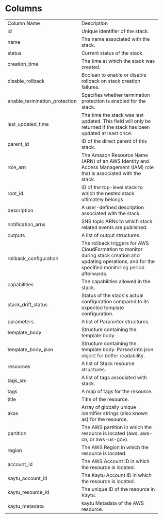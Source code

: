 # Columns  

<table>
	<tr><td>Column Name</td><td>Description</td></tr>
	<tr><td>id</td><td>Unique identifier of the stack.</td></tr>
	<tr><td>name</td><td>The name associated with the stack.</td></tr>
	<tr><td>status</td><td>Current status of the stack.</td></tr>
	<tr><td>creation_time</td><td>The time at which the stack was created.</td></tr>
	<tr><td>disable_rollback</td><td>Boolean to enable or disable rollback on stack creation failures.</td></tr>
	<tr><td>enable_termination_protection</td><td>Specifies whether termination protection is enabled for the stack.</td></tr>
	<tr><td>last_updated_time</td><td>The time the stack was last updated. This field will only be returned if the stack has been updated at least once.</td></tr>
	<tr><td>parent_id</td><td>ID of the direct parent of this stack.</td></tr>
	<tr><td>role_arn</td><td>The Amazon Resource Name (ARN) of an AWS Identity and Access Management (IAM) role that is associated with the stack.</td></tr>
	<tr><td>root_id</td><td>ID of the top-level stack to which the nested stack ultimately belongs.</td></tr>
	<tr><td>description</td><td>A user-defined description associated with the stack.</td></tr>
	<tr><td>notification_arns</td><td>SNS topic ARNs to which stack related events are published.</td></tr>
	<tr><td>outputs</td><td>A list of output structures.</td></tr>
	<tr><td>rollback_configuration</td><td>The rollback triggers for AWS CloudFormation to monitor during stack creation and updating operations, and for the specified monitoring period afterwards.</td></tr>
	<tr><td>capabilities</td><td>The capabilities allowed in the stack.</td></tr>
	<tr><td>stack_drift_status</td><td>Status of the stack&#39;s actual configuration compared to its expected template configuration.</td></tr>
	<tr><td>parameters</td><td>A list of Parameter structures.</td></tr>
	<tr><td>template_body</td><td>Structure containing the template body.</td></tr>
	<tr><td>template_body_json</td><td>Structure containing the template body. Parsed into json object for better readability.</td></tr>
	<tr><td>resources</td><td>A list of Stack resource structures.</td></tr>
	<tr><td>tags_src</td><td>A list of tags associated with stack.</td></tr>
	<tr><td>tags</td><td>A map of tags for the resource.</td></tr>
	<tr><td>title</td><td>Title of the resource.</td></tr>
	<tr><td>akas</td><td>Array of globally unique identifier strings (also known as) for the resource.</td></tr>
	<tr><td>partition</td><td>The AWS partition in which the resource is located (aws, aws-cn, or aws-us-gov).</td></tr>
	<tr><td>region</td><td>The AWS Region in which the resource is located.</td></tr>
	<tr><td>account_id</td><td>The AWS Account ID in which the resource is located.</td></tr>
	<tr><td>kaytu_account_id</td><td>The Kaytu Account ID in which the resource is located.</td></tr>
	<tr><td>kaytu_resource_id</td><td>The unique ID of the resource in Kaytu.</td></tr>
	<tr><td>kaytu_metadata</td><td>kaytu Metadata of the AWS resource.</td></tr>
</table>
